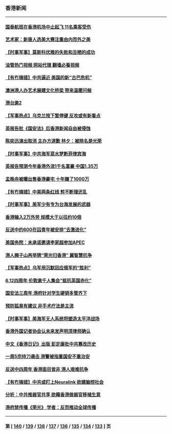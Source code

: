 ### 香港新闻
---
#### [国泰航班在香港机场中止起飞 11名乘客受伤](../../pages/ncid1349362/n14021982.md?06250845) 
#### [艺术家：新唐人选美大赛注重由内而外之美](../../pages/ncid1349362/n14020608.md?06250845) 
#### [【时事军事】莫斯科优雅的失败和丑陋的成功](../../pages/ncid1349362/n14020885.md?06250845) 
#### [油管热门视频 网站代理 翻墙必看视频](http://138.2.39.72:81/youtube.html?epic-marker?06250845)
#### [【有冇搞错】中共逼近 美国的新“古巴危机”](../../pages/ncid1349362/n14020883.md?06250845) 
#### [澳洲港人办艺术展建文化桥梁 带来温暖问候](../../pages/ncid1349362/n14020609.md?06250845) 
#### [港台逾2](../../pages/ncid1349362/n14020409.md?06250845) 
#### [【军事热点】乌克兰按下暂停键 反攻或有新看点](../../pages/ncid1349362/n14019570.md?06250845) 
#### [英报告批《国安法》后香港新闻自由被侵蚀](../../pages/ncid1349362/n14019560.md?06250845) 
#### [陈奕迅演出取消 主办方道歉 林夕：被除名是光荣](../../pages/ncid1349362/n14019100.md?06250845) 
#### [【时事军事】中共海军蓝水梦断菲律宾海](../../pages/ncid1349362/n14018107.md?06250845) 
#### [英报告预测今年香港外流1千名富豪 中国1.35万](../../pages/ncid1349362/n14017701.md?06250845) 
#### [孟晚舟被曝出售香港豪宅 十年赚了1000万](../../pages/ncid1349362/n14017411.md?06250845) 
#### [【有冇搞错】中美两条红线 剪不断理还乱](../../pages/ncid1349362/n14016637.md?06250845) 
#### [【时事军事】美军少有专为台海发展的武器](../../pages/ncid1349362/n14016389.md?06250845) 
#### [香港输入2万外劳 规模大于以往约10倍](../../pages/ncid1349362/n14015870.md?06250845) 
#### [反送中约600在囚青年被安排“去激进化”](../../pages/ncid1349362/n14015748.md?06250845) 
#### [美国务院：未承诺邀请李家超参加APEC](../../pages/ncid1349362/n14015549.md?06250845) 
#### [港人狮子山再举牌“荣光归香港” 冀智慧抗争](../../pages/ncid1349362/n14015604.md?06250845) 
#### [【军事热点】乌军用沉默回应俄军的“胜利”](../../pages/ncid1349362/n14015399.md?06250845) 
#### [6.12四周年 伦敦逾千人集会“抵抗英国赤化”](../../pages/ncid1349362/n14015099.md?06250845) 
#### [国安法三周年 港府针对学生硬销多管齐下](../../pages/ncid1349362/n14015116.md?06250845) 
#### [预防狐臭有建议 非手术疗法是主流](../../pages/ncid1349362/n14014964.md?06250845) 
#### [【时事军事】美海军无人系统将塑造太平洋战场](../../pages/ncid1349362/n14013987.md?06250845) 
#### [香港外国记者协会认未来发声明须律师确认](../../pages/ncid1349362/n14013805.md?06250845) 
#### [中文《香港日记》出版 彭定康批中共篡改历史](../../pages/ncid1349362/n14013708.md?06250845) 
#### [一周5宗持刀袭击 港警被指重国安不重治安](../../pages/ncid1349362/n14013703.md?06250845) 
#### [反送中四周年 香港面目皆非 港人艰难抗争](../../pages/ncid1349362/n14011193.md?06250845) 
#### [【有冇搞错】中共或盯上Neuralink 欲建脑控社会](../../pages/ncid1349362/n14012398.md?06250845) 
#### [分析：中共推器官共享 欲藉香港做器官移植生意](../../pages/ncid1349362/n14011721.md?06250845) 
#### [港府禁传播《荣光》 学者：反而推动全球传播](../../pages/ncid1349362/n14011826.md?06250845) 

---
#### 第 [ [140](./140.md?06250845) / [139](./139.md?06250845) / [138](./138.md?06250845) / [137](./137.md?06250845) / [136](./136.md?06250845) / [135](./135.md?06250845) / [134](./134.md?06250845) / [133](./133.md?06250845) ] 页
